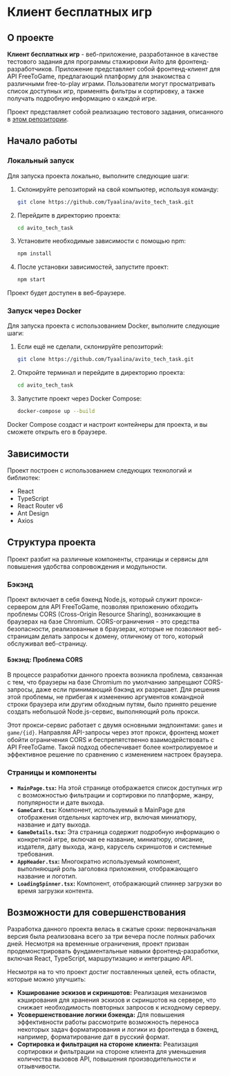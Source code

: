 # Клиент бесплатных игр

## О проекте

**Клиент бесплатных игр** - веб-приложение, разработанное в качестве тестового задания для программы стажировки Avito для фронтенд-разработчиков. Приложение представляет собой фронтенд-клиент для API FreeToGame, предлагающий платформу для знакомства с различными free-to-play играми. Пользователи могут просматривать список доступных игр, применять фильтры и сортировку, а также получать подробную информацию о каждой игре.

Проект представляет собой реализацию тестового задания, описанного в [этом репозитории](https://github.com/avito-tech/frontend-trainee-assignment-2023).

## Начало работы

### Локальный запуск

Для запуска проекта локально, выполните следующие шаги:

1. Склонируйте репозиторий на свой компьютер, используя команду:

   ```bash
   git clone https://github.com/Tyaalina/avito_tech_task.git
   ```

2. Перейдите в директорию проекта:

   ```bash
   cd avito_tech_task
   ```

3. Установите необходимые зависимости с помощью npm:

   ```bash
   npm install
   ```

4. После установки зависимостей, запустите проект:

   ```bash
   npm start
   ```

Проект будет доступен в веб-браузере.

### Запуск через Docker

Для запуска проекта с использованием Docker, выполните следующие шаги:

1. Если ещё не сделали, склонируйте репозиторий:

   ```bash
   git clone https://github.com/Tyaalina/avito_tech_task.git
   ```

2. Откройте терминал и перейдите в директорию проекта:

   ```bash
   cd avito_tech_task
   ```

3. Запустите проект через Docker Compose:

   ```bash
   docker-compose up --build
   ```

Docker Compose создаст и настроит контейнеры для проекта, и вы сможете открыть его в браузере.

## Зависимости

Проект построен с использованием следующих технологий и библиотек:

- React
- TypeScript
- React Router v6
- Ant Design
- Axios

## Структура проекта

Проект разбит на различные компоненты, страницы и сервисы для повышения удобства сопровождения и модульности.

### Бэкэнд

Проект включает в себя бэкенд Node.js, который служит прокси-сервером для API FreeToGame, позволяя приложению обходить проблемы CORS (Cross-Origin Resource Sharing), возникающие в браузерах на базе Chromium. CORS-ограничения - это средства безопасности, реализованные в браузерах, которые не позволяют веб-страницам делать запросы к домену, отличному от того, который обслуживал веб-страницу.

#### Бэкэнд: Проблема CORS

В процессе разработки данного проекта возникла проблема, связанная с тем, что браузеры на базе Chromium по умолчанию запрещают CORS-запросы, даже если принимающий бэкэнд их разрешает. Для решения этой проблемы, не прибегая к изменению аргументов командной строки браузера или другим обходным путям, было принято решение создать небольшой Node.js-сервис, выполняющий роль прокси.

Этот прокси-сервис работает с двумя основными эндпоинтами: `games` и `game/{id}`. Направляя API-запросы через этот прокси, фронтенд может обойти ограничения CORS и беспрепятственно взаимодействовать с API FreeToGame. Такой подход обеспечивает более контролируемое и эффективное решение по сравнению с изменением настроек браузера.

### Страницы и компоненты

- **`MainPage.tsx`:** На этой странице отображается список доступных игр с возможностью фильтрации и сортировки по платформе, жанру, популярности и дате выхода.
- **`GameCard.tsx`:** Компонент, используемый в MainPage для отображения отдельных карточек игр, включая миниатюру, название и дату выхода.
- **`GameDetails.tsx`:** Эта страница содержит подробную информацию о конкретной игре, включая ее название, миниатюру, описание, издателя, дату выхода, жанр, карусель скриншотов и системные требования.
- **`AppHeader.tsx`:** Многократно используемый компонент, выполняющий роль заголовка приложения, отображающего название и логотип.
- **`LoadingSpinner.tsx`:** Компонент, отображающий спиннер загрузки во время загрузки контента.

## Возможности для совершенствования

Разработка данного проекта велась в сжатые сроки: первоначальная версия была реализована всего за три вечера после полных рабочих дней. Несмотря на временные ограничения, проект призван продемонстрировать фундаментальные навыки фронтенд-разработки, включая React, TypeScript, маршрутизацию и интеграцию API.

Несмотря на то что проект достиг поставленных целей, есть области, которые можно улучшить:

- **Кэширование эскизов и скриншотов:** Реализация механизмов кэширования для хранения эскизов и скриншотов на сервере, что снижает необходимость повторных запросов к исходному серверу.
- **Усовершенствование логики бэкенда:** Для повышения эффективности работы рассмотрите возможность переноса некоторых задач форматирования и логики из фронтенда в бэкенд, например, форматирование дат в русский формат.
- **Сортировка и фильтрация на стороне клиента:** Реализация сортировки и фильтрации на стороне клиента для уменьшения количества вызовов API, повышения производительности и отзывчивости.